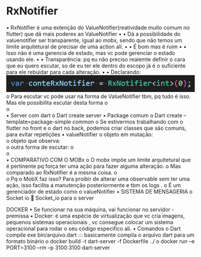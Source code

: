 # RxNotifier


•	RxNotifier é uma extenção do ValueNotifier(reatividade muito comum no flutter) que dá mais poderes ao ValueNotifier
•	•	Dá a possibilidade do valuenotifier ser transparente, igual ao mobx, sendo que não temos um limite arquitetural de precisar de uma action alí.
•	•	É bom mas é ruim
•	•	Isso não é uma gerencia de estado, mas vc pode gerenciar o estado usando ele.
•	•	Transparência: pq eu não preciso realemte definir o cara que eu quero escutar, so de eu ter ele dentro do escopo já é o suficiente para ele rebuidar para cada alteração.
•	•	Declarando:  
<img src="./imgs/1.png">
o	Para escutar vc pode usar na forma de ValueNotifier tbm, pq tudo é isso. Mas ele possibilita escutar desta forma
o	 
o	 
•	Server com dart
o	Dart create server
•	Package comum
o	Dart create –template=package-simple common
o	Se estivermos trabalhando com o flutter no front e o dart no back, podemos criar classes que são comuns, para evitar repetições
•	valueNotifier
o	objeto em mutação:  
o	objeto que observa:    
o	outra forma de escutar: 
o	
o	 
•	COMPARATIVO COM O MOBx
o	O mobx impõe um limite arquitetural que é pertinente pq força ter uma ação para fazer alguma alteração.
o	Mas comparado ao RxNotifier é a mesma coisa.
o	 
o	Pq o MobX faz isso? Para proibir de alterar uma observable sem ter uma ação, isso facilita a manutenção posteriormente e tbm os logs .
o	É um gerenciador de estado como o valueNotifier
•	SISTEMA DE MENSAGERIA
o	Socket io
	Socket_io   para o  server

DOCKER
•	Se funcionar na sua máquina, vai funcionar no servidor - premissa
•	Docker: é uma espécie de virtualização que vc cria imagens, pequenos sistemas operacionais , vc consegue colocar um sistema operacional para rodar o seu código especifico ali.
•	Comandos
o	Dart compile exe bin/arquivo.dart     ::: basicamente compila o arquivo dart para um formato binário 
o	docker build -t  dart-server -f Dockerfile ../
o	docker run –e PORT=3100 –rm –p 3100:3100 dart-server
